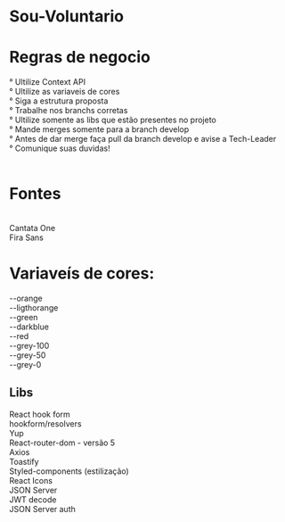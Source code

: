 # Sou-Voluntario

# Regras de negocio  <br/>

° Ultilize Context API <br/>
° Ultilize as variaveis de cores <br/>
° Siga a estrutura proposta <br/>
° Trabalhe nos branchs corretas <br/>
° Ultilize somente as libs que estão presentes no projeto <br />
° Mande merges somente para a branch develop  <br/>
° Antes de dar merge faça pull da branch develop e avise a Tech-Leader  <br/>
° Comunique suas duvidas!  <br/>
  <br/>
  
 # Fontes  <br/>
 <br/>
 Cantata One <br/>
 Fira Sans <br/>
 
 # Variaveís de cores: <br/>
 --orange <br/>
 --ligthorange <br/>
 --green <br/>
 --darkblue <br/>
 --red <br/>
 --grey-100 <br/>
 --grey-50 <br/>
 --grey-0 <br/>

## Libs <br/>

React hook form  <br/>
hookform/resolvers  <br/>
Yup <br/>
React-router-dom - versão 5 <br/>
Axios <br/>
Toastify <br/>
Styled-components (estilização) <br/>
React Icons <br/>
JSON Server <br/>
JWT decode <br/>
JSON Server auth <br/>


